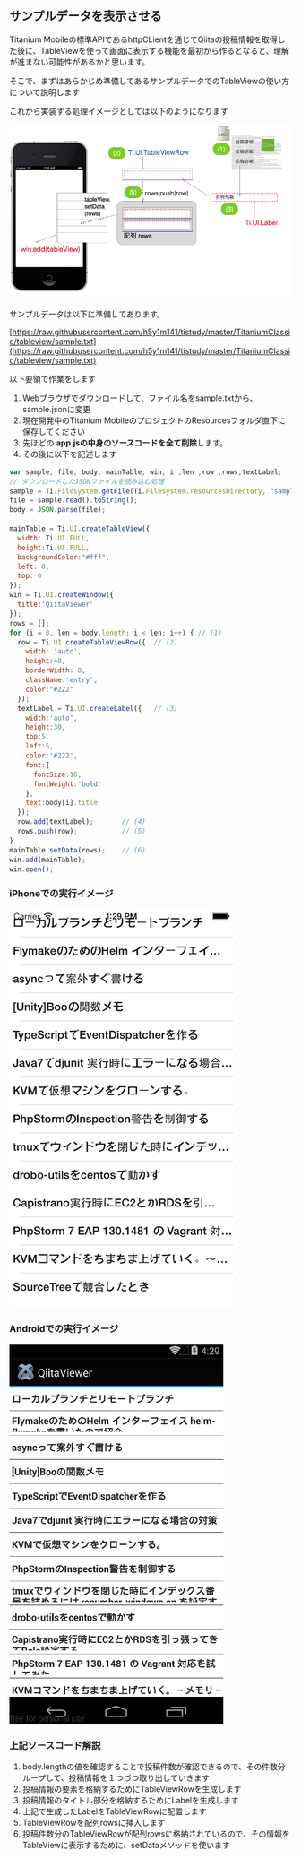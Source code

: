 ## サンプルデータを表示させる

Titanium Mobileの標準APIであるhttpCLientを通じてQiitaの投稿情報を取得した後に、TableViewを使って画面に表示する機能を最初から作るとなると、理解が進まない可能性があるかと思います。

そこで、まずはあらかじめ準備してあるサンプルデータでのTableViewの使い方について説明します

これから実装する処理イメージとしては以下のようになります

![ローカルのJSONを活用したTableView](../../image/localJSONSample.png)

サンプルデータは以下に準備してあります。

[https://raw.githubusercontent.com/h5y1m141/tistudy/master/TitaniumClassic/tableview/sample.txt](https://raw.githubusercontent.com/h5y1m141/tistudy/master/TitaniumClassic/tableview/sample.txt)


以下要領で作業をします

1. Webブラウザでダウンロードして、ファイル名をsample.txtから、sample.jsonに変更
2. 現在開発中のTitanium MobileのプロジェクトのResourcesフォルダ直下に保存してください
3. 先ほどの **app.jsの中身のソースコードを全て削除**します。
4. その後に以下を記述します

```javascript
var sample, file, body, mainTable, win, i ,len ,row ,rows,textLabel;
// ダウンロードしたJSONファイルを読み込む処理
sample = Ti.Filesystem.getFile(Ti.Filesystem.resourcesDirectory, "sample.json");
file = sample.read().toString();
body = JSON.parse(file);

mainTable = Ti.UI.createTableView({
  width: Ti.UI.FULL,
  height:Ti.UI.FULL,
  backgroundColor:"#fff",
  left: 0,
  top: 0
});
win = Ti.UI.createWindow({
  title:'QiitaViewer'
});
rows = [];
for (i = 0, len = body.length; i < len; i++) { // (1)
  row = Ti.UI.createTableViewRow({	// (2)
    width: 'auto',
    height:40,
    borderWidth: 0,
	className:'entry',
    color:"#222"
  });
  textLabel = Ti.UI.createLabel({	// (3)
    width:'auto',
    height:30,
    top:5,
    left:5,
    color:'#222',
    font:{
      fontSize:16,
      fontWeight:'bold'
    },
    text:body[i].title
  });
  row.add(textLabel);		// (4)
  rows.push(row);			// (5)
}
mainTable.setData(rows);    // (6)
win.add(mainTable);
win.open();
```

### iPhoneでの実行イメージ

![iPhone](../../image/tableview-tableview-iphone.png)

### Androidでの実行イメージ

![android](../../image/tableview-tableview-android.png)

### 上記ソースコード解説

1. body.lengthの値を確認することで投稿件数が確認できるので、その件数分ループして、投稿情報を１つづつ取り出していきます
2. 投稿情報の要素を格納するためにTableViewRowを生成します
3. 投稿情報のタイトル部分を格納するためにLabelを生成します
4. 上記で生成したLabelをTableViewRowに配置します
5. TableViewRowを配列rowsに挿入します
6. 投稿件数分のTableViewRowが配列rowsに格納されているので、その情報をTableViewに表示するために、setDataメソッドを使います

